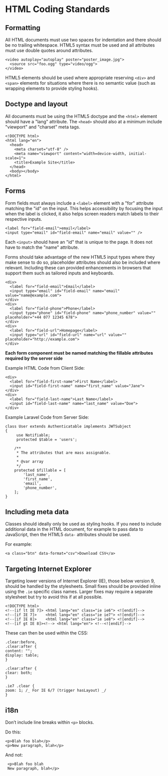 # HTML Coding Standards

## Formatting

All HTML documents must use two spaces for indentation and there should be no trailing whitespace. HTML5 syntax must be used and all attributes must use double quotes around attributes.

    <video autoplay="autoplay" poster="poster_image.jpg">
      <source src="foo.ogg" type="video/ogg">
    </video>

HTML5 elements should be used where appropriate reserving `<div>` and `<span>` elements for situations where there is no semantic value (such as wrapping elements to provide styling hooks).

## Doctype and layout

All documents must be using the HTML5 doctype and the `<html>` element should have a "lang" attribute. The `<head>` should also at a minimum include "viewport" and "charset" meta tags.

    <!DOCTYPE html>
    <html lang="en">
      <head>
        <meta charset="utf-8" />
        <meta name="viewport" content="width=device-width, initial-scale=1">
        <title>Example Site</title>
      </head>
      <body></body>
    </html>

## Forms

Form fields must always include a `<label>` element with a "for" attribute matching the "id" on the input. This helps accessibility by focusing the input when the label is clicked, it also helps screen readers match labels to their respective inputs.

    <label for="field-email">email</label>
    <input type="email" id="field-email" name="email" value="" />

Each `<input>` should have an "id" that is unique to the page. It does not have to match the "name" attribute.

Forms should take advantage of the new HTML5 input types where they make sense to do so, placeholder attributes should also be included where relevant. Including these can provided enhancements in browsers that support them such as tailored inputs and keyboards.

    <div>
      <label for="field-email">Email</label>
      <input type="email" id="field-email" name="email" value="name@example.com">
    </div>
    <div>
      <label for="field-phone">Phone</label>
      <input type="phone" id="field-phone" name="phone_number" value="" placeholder="+44 077 12345 678">
    </div>
    <div>
      <label for="field-url">Homepage</label>
      <input type="url" id="field-url" name="url" value="" placeholder="http://example.com">
    </div>

**Each form component must be named matching the fillable attributes required by the server side**

Example HTML Code from Client Side:

    <div>
      <label for="field-first-name">First Name</label>
      <input id="field-first-name" name="first_name" value="Jane">
    </div>
    <div>
      <label for="field-last-name">Last Name</label>
      <input id="field-last-name" name="last_name" value="Doe">
    </div>

Example Laravel Code from Server Side:

    class User extends Authenticatable implements JWTSubject
    {
         use Notifiable;
         protected $table = 'users';

        /**
         * The attributes that are mass assignable.
         *
         * @var array
         */
        protected $fillable = [
            'last_name',
            'first_name',
            'email',
            'phone_number',
        ];
    }

## Including meta data

Classes should ideally only be used as styling hooks. If you need to include additional data in the HTML document, for example to pass data to JavaScript, then the HTML5 `data-` attributes should be used.

For example:

    <a class="btn" data-format="csv">Download CSV</a>

## Targeting Internet Explorer

Targeting lower versions of Internet Explorer (IE), those below version 9, should be handled by the stylesheets. Small fixes should be provided inline using the `.ie` specific class names. Larger fixes may require a separate stylesheet but try to avoid this if at all possible.

    <!DOCTYPE html>
    <!--[if lt IE 7]> <html lang="en" class="ie ie6"> <![endif]-->
    <!--[if IE 7]>    <html lang="en" class="ie ie7"> <![endif]-->
    <!--[if IE 8]>    <html lang="en" class="ie ie8"> <![endif]-->
    <!--[if gt IE 8]><!--> <html lang="en"> <!--<![endif]-->

These can then be used within the CSS:

    .clear:before,
    .clear:after {
    content: "";
    display: table;
    }

    .clear:after {
    clear: both;
    }

    .ie7 .clear {
    zoom: 1; /_ For IE 6/7 (trigger hasLayout) _/
    }

## i18n

Don’t include line breaks within `<p>` blocks.

Do this:

    <p>Blah foo blah</p>
    <p>New paragraph, blah</p>

And not:

     <p>Blah foo blah
     New paragraph, blah</p>
